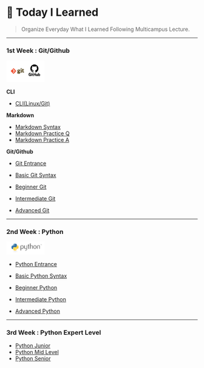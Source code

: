 # :bookmark: Today I Learned

> Organize Everyday What I Learned Following Multicampus Lecture.

***

<h3>
    1st Week : Git/Github
</h3>
<img style="max-height:20%; max-width:20%;" src="./README.assets/github.png">

**CLI**

* [CLI(Linux/Git)](./1week/CLI.md)

**Markdown**

* [Markdown Syntax](./1week/마크다운.md)
* [Markdown Practice Q](./1week/Markdown_practice.md)
* [Markdown Practice A](./1week/따라만들기.md)

**Git/Github**

* [Git Entrance](./1week/git_기본.md)

* [Basic Git Syntax](./1week/git_기초.md)
* [Beginner Git](./1week/git_초급.md)
* [Intermediate Git](./1week/git_중급.md)
* [Advanced Git](./1week/git_고급.md)

***

<h3>
    2nd Week : Python
</h3>


<img style="max-height:20%; max-width:20%;" src="./README.assets/python.png">

* [Python Entrance](./2week/Python_기초.md)

* [Basic Python Syntax](./2week/Python_기본.md)
* [Beginner Python](./2week/Python_중급.md)
* [Intermediate Python](./2week/Python_중급.md)
* [Advanced Python](./2week/Python_고급.md)

***

<h3>
    3rd Week : Python Expert Level
</h3>

* [Python Junior](./3week/Python_응용1.md)
* [Python Mid Level](./2week/Python_응용2.md)
* [Python Senior](./2week/Python_응용3.md)

